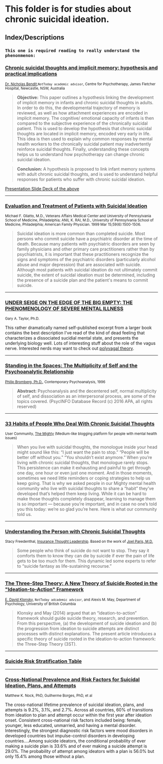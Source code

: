 # This folder is for studies about chronic suicidal ideation.

## Index/Descriptions

### `This one is required reading to really understand the phenonmenon:`<br>
### [Chronic suicidal thoughts and implicit memory: hypothesis and practical implications](https://github.com/hackforla/not-today/blob/master/lit-review/chronic%20suicidal%20ideation%20and%20implicit%20memory%20paper.pdf)<br>
<sup>[Dr. Nicholas Bendit](https://www.researchgate.net/profile/Nicholas_Bendit),`NotToday academic advisor`, Centre for Psychotherapy, James Fletcher Hospital, Newcastle, NSW, Australia</sup> 

>**Objective:** This paper outlines a hypothesis linking the development of implicit memory in infants and chronic suicidal thoughts in adults. In order to do this, the developmental trajectory of memory is reviewed, as well as how attachment experiences are encoded in implicit memory. The cognitive/ emotional capacity of infants is then compared to the subjective experience of the chronically suicidal patient. This is used to develop the hypothesis that chronic suicidal thoughts are located in implicit memory, encoded very early in life. This idea is then used to explain why common responses by mental health workers to the chronically suicidal patient may inadvertently reinforce suicidal thoughts. Finally, understanding these concepts helps us to understand how psychotherapy can change chronic suicidal ideation.

>**Conclusion:** A hypothesis is proposed to link infant memory systems with adult chronic suicidal thoughts, and is used to understand helpful responses for patients who suffer with chronic suicidal ideation.

[Presentation Slide Deck of the above](https://github.com/hackforla/not-today/blob/master/lit-review/suicidal-memory-systems.pdf)

---

### [Evaluation and Treatment of Patients with Suicidal Ideation](https://github.com/hackforla/not-today/blob/master/lit-review/Evaluation%20and%20Treatment%20of%20Patients%20with%20Suicidal%20Ideation%20-%20American%20Family%20Physician.pdf)<br>
<sup>Michael F. Gliatto, M.D., Veterans Affairs Medical Center and University of Pennsylvania School of Medicine, Philadelphia; ANIL K. RAI, M.D., University of Pennsylvania School of Medicine, Philadelphia; 
American Family Physician. 1999 Mar 15;59(6):1500-1506.</sup>

>Suicidal ideation is more common than completed suicide. Most persons who commit suicide have a psychiatric disorder at the time of death. Because many patients with psychiatric disorders are seen by family physicians and other primary care practitioners rather than by psychiatrists, it is important that these practitioners recognize the signs and symptoms of the psychiatric disorders (particularly alcohol abuse and major depression) that are associated with suicide. Although most patients with suicidal ideation do not ultimately commit suicide, the extent of suicidal ideation must be determined, including the presence of a suicide plan and the patient's means to commit suicide.

---

### [UNDER SEIGE ON THE EDGE OF THE BIG EMPTY: THE PHENOMENOLOGY OF SEVERE MENTAL ILLNESS](https://github.com/hackforla/not-today/blob/master/lit-review/Emptiness:Deadness.pdf)<br>
<sup>Gary A. Taylor, Ph.D.</sup>

This rather dramatically named self-published excerpt from a larger book contains the best description I've read of the kind of dead feeling that characterizes a dissociated sucidial mental state, and presents the underlying biology well. Lots of interesting stuff about the role of the vagus nerve. Interested nerds may want to check out [polyvagal theory](https://en.wikipedia.org/wiki/Polyvagal_theory).

---

### [Standing in the Spaces: The Multiplicity of Self and the Psychoanalytic Relationship](https://github.com/hackforla/not-today/blob/master/lit-review/E1f_5%20Bromberg_P_Standing_in_the_Spaces.pdf)<br>
<sup>[Philip Bromberg, Ph.D.](https://en.wikipedia.org/wiki/Philip_Bromberg), Contemporary Psychoanalysis, 1996</sup>

>**Abstract:** Psychoanalysis and the decentered self, normal multiplicity of self, and dissociation as an interpersonal process, are some of the topics covered. (PsycINFO Database Record (c) 2016 APA, all rights reserved)

---

### [33 Habits of People Who Deal With Chronic Suicidal Thoughts](https://github.com/hackforla/not-today/blob/master/lit-review/Habits%20of%20People%20Who%20Deal%20With%20Chronic%20Suicidal%20Thoughts%20_%20The%20Mighty.pdf)<br>
<sup>User Community, [The Mighty](https://themighty.com/) (Medium-like blogging platform for people with mental health issues)</sup>

>When you live with suicidal thoughts, the monologue inside your head might sound like this: “I just want the pain to stop.” “People will be better off without you.” “You shouldn’t exist anymore.” When you’re living with chronic suicidal thoughts, that monologue rarely stops. This persistence can make it exhausting and painful to get through one day, one hour or even just one moment. And in those moments, sometimes we need little reminders or coping strategies to help us keep going. That is why we asked people in our Mighty mental health community who live with suicidal thoughts to share a “habit” they’ve developed that’s helped them keep living. While it can be hard to make those thoughts completely disappear, learning to manage them is so important — because you’re important, and in case no one’s told you this today: we’re so glad you’re here. Here is what our community told us.

---

### [Understanding the Person with Chronic Suicidal Thoughts](https://github.com/hackforla/not-today/blob/master/lit-review/Understanding%20the%20person%20with%20chronic%20suicidal%20thoughts.pdf)<br>
<sub>Stacy Freedenthal, [Insurance Thought Leadership](http://insurancethoughtleadership.com/understanding-person-with-suicidal-thoughts/). Based on the work of [Joel Paris, M.D.](https://www.mcgill.ca/psychiatry/joel-paris)</sub>

>Some people who think of suicide do not want to stop. They say it comforts them to know they can die by suicide if ever the pain of life gets to be too much for them. This dynamic led some experts to refer to “suicide fantasy as life-sustaining recourse.” 

---

### [The Three-Step Theory: A New Theory of Suicide Rooted in the "Ideation-to-Action" Framework](https://github.com/hackforla/not-today/blob/master/lit-review/The%20Three-Step%20Theory.pdf)
<sub>[E. David Klonsky](https://psych.ubc.ca/profile/david-klonsky/), `NotToday adcademic advisor`, and Alexis M. May, Department of Psychology, University of British Columbia

>Klonsky and May (2014) argued that an “ideation-to-action” framework should guide suicide theory, research, and prevention. From this perspective, (a) the development of suicide ideation and (b) the progression from ideation to suicide attempts are distinct processes with distinct explanations. The present article introduces a specific theory of suicide rooted in the ideation-to-action framework: the Three-Step Theory (3ST).

---

### [Suicide Risk Stratification Table](https://github.com/hackforla/not-today/blob/master/lit-review/RM_MIRECC_SuicideRisk_Table.pdf)

---

### [Cross-National Prevalence and Risk Factors for Suicidal Ideation, Plans, and Attempts](https://github.com/hackforla/not-today/blob/master/lit-review/Cross%20National%20SI.pdf)
<sub>Matthew K. Nock, PhD, Guilherme Borges, PhD, et al
  
The cross-national lifetime prevalence of suicidal ideation, plans, and attempts is 9.2%, 3.1%, and 2.7%. Across all countries, 60% of transitions from ideation to plan and attempt occur within the first year after ideation onset. Consistent cross-national risk factors included being: female, younger, less educated, unmarried, and having a mental disorder. Interestingly, the strongest diagnostic risk factors were mood disorders in developed countries but impulse-control disorders in developing countries....Among suicide ideators, the conditional probability of ever making a suicide plan is 33.6% and of ever making a suicide attempt is 29.0%. The probability of attempt among ideators with a plan is 56.0% but only 15.4% among those without a plan.
